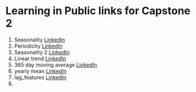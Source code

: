 # Learning in Public links for Capstone 2

1. Seasonality [LinkedIn](https://www.linkedin.com/posts/tillmeineke_mlzoomcamp-activity-7292520558833864706-GOA4?utm_source=share&utm_medium=member_desktop)
2. Periodicity [LinkedIn](https://www.linkedin.com/posts/tillmeineke_mlzoomcamp-activity-7292522412431020032-bBWS?utm_source=share&utm_medium=member_desktop)
3. Seasonality 2 [LinkedIn](https://www.linkedin.com/posts/tillmeineke_datascience-timeseriesanalysis-mlzoomcamp-activity-7292524637685534720-BoSU?utm_source=share&utm_medium=member_desktop)
4. Linear trend [LinkedIn](https://www.linkedin.com/posts/tillmeineke_datascience-timeseriesanalysis-mlzoomcamp-activity-7292525374867963906-xRpl?utm_source=share&utm_medium=member_desktop)
5. 365 day moving average [LinkedIn](https://www.linkedin.com/posts/tillmeineke_datascience-timeseriesanalysis-mlzoomcamp-activity-7292526318049488896-7a1z?utm_source=share&utm_medium=member_desktop)
6. yearly mean [LinkedIn](https://www.linkedin.com/posts/tillmeineke_nyctaxi-urbanmobility-datavisualization-activity-7292527765935812610-JUKH?utm_source=share&utm_medium=member_desktop)
7. lag_features [LinkedIn](https://www.linkedin.com/posts/tillmeineke_datavisualization-dataanalytics-mlzoomcamp-activity-7292563768352366592-GQqf?utm_source=share&utm_medium=member_desktop)
8. 